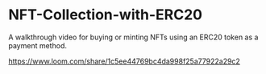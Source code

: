 # NFT-Collection-with-ERC20

A walkthrough video for buying or minting NFTs using an ERC20 token as a payment method.

https://www.loom.com/share/1c5ee44769bc4da998f25a77922a29c2
